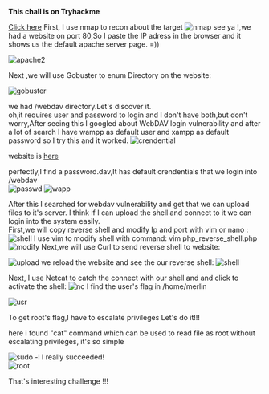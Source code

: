 **This chall is on Tryhackme**

[Click here](https://tryhackme.com/r/room/bsidesgtdav)
First, I use nmap to recon about the target
![nmap](https://github.com/user-attachments/assets/83ac7817-f49e-439f-b7d3-8db143975ecf)
see ya !,we had a website on port 80,So I paste the IP adress in the browser and it shows us the default apache server page. =)) <br>

![apache2](https://github.com/user-attachments/assets/7cc6cbfb-b7e0-4c5d-ad28-1620fe4641c9)



Next ,we will use Gobuster to enum Directory on the website:


![gobuster](https://github.com/user-attachments/assets/72f4c174-9ef5-473d-9837-d35496642c36)


we had /webdav directory.Let's discover it. <br>
oh,it requires user and password to login and I don't have both,but don't worry,After seeing this I googled about WebDAV login vulnerability and after a lot of search 
 I have wampp as default user and xampp as default password so I try this and it worked.
 ![crendential](https://github.com/user-attachments/assets/4aa3815b-3d01-44cf-ad89-91c0a5c28944)

 website is [here](http://xforeveryman.blogspot.com/2012/01/helper-webdav-xampp-173-default.html) <br>

 perfectly,I find a password.dav,It has default crendentials that we login into /webdav <br>
 ![passwd](https://github.com/user-attachments/assets/e8f1822d-bce5-43ed-bb4e-7465f0847750)
 ![wapp](https://github.com/user-attachments/assets/d6015894-fda1-4422-bda1-1d4b2aed69bb)


  After this I searched for webdav vulnerability and get that we can upload files to it's server. 
  I think if I can upload the shell and connect to it we can login into the system easily. <br>
First,we will copy reverse shell and modify Ip and port with vim or nano :
![shell](https://github.com/user-attachments/assets/87c304bc-6a86-443c-b44f-81a0f1bf7f9c)
I use vim to modify shell with command: vim php_reverse_shell.php 
![modify](https://github.com/user-attachments/assets/b74b5f77-581c-46a5-a131-1d5f78995da1)
Next,we will use Curl to send reverse shell to website:

![upload](https://github.com/user-attachments/assets/131ee76c-371b-4e1f-84f6-135eb3287402)
we reload the website and see the our reverse shell:
![shell](https://github.com/user-attachments/assets/c1d1b22c-28ee-4596-92d9-2e890359a8c2)

Next, I use Netcat to catch the connect with our shell and and click to activate the shell:
 ![nc](https://github.com/user-attachments/assets/e24ed001-d37c-4b7e-932c-9a4271017b56)
I find the user's flag in /home/merlin

![usr](https://github.com/user-attachments/assets/6eed8092-c2f0-40e1-a953-8d9cdcbdb185)

To get root's flag,I have to escalate privileges
Let's do it!!!

here i found "cat" command which can be used to read file as root without escalating privileges, it's so simple 

![sudo -l](https://github.com/user-attachments/assets/fe05467a-2c50-4279-ab91-c6607d0504be)
I really succeeded! <br>
![root](https://github.com/user-attachments/assets/d690bf5e-24f9-4ac3-b997-c42687838ad6)


That's interesting challenge !!!

 
